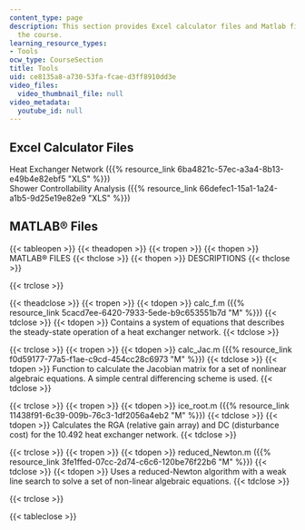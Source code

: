 ```yaml
---
content_type: page
description: This section provides Excel calculator files and Matlab files used for
  the course.
learning_resource_types:
- Tools
ocw_type: CourseSection
title: Tools
uid: ce8135a8-a730-53fa-fcae-d3ff8910dd3e
video_files:
  video_thumbnail_file: null
video_metadata:
  youtube_id: null
---
```


Excel Calculator Files
----------------------

Heat Exchanger Network ({{% resource_link 6ba4821c-57ec-a3a4-8b13-e49b4e82ebf5 "XLS" %}})  
Shower Controllability Analysis ({{% resource_link 66defec1-15a1-1a24-a1b5-9d25e19e82e9 "XLS" %}})

MATLAB® Files
-------------

{{< tableopen >}}
{{< theadopen >}}
{{< tropen >}}
{{< thopen >}}
MATLAB® FILES
{{< thclose >}}
{{< thopen >}}
DESCRIPTIONS
{{< thclose >}}

{{< trclose >}}

{{< theadclose >}}
{{< tropen >}}
{{< tdopen >}}
calc\_f.m ({{% resource_link 5cacd7ee-6420-7933-5ede-b9c653551b7d "M" %}})
{{< tdclose >}}
{{< tdopen >}}
Contains a system of equations that describes the steady-state operation of a heat exchanger network.
{{< tdclose >}}

{{< trclose >}}
{{< tropen >}}
{{< tdopen >}}
calc\_Jac.m ({{% resource_link f0d59177-77a5-f1ae-c9cd-454cc28c6973 "M" %}})
{{< tdclose >}}
{{< tdopen >}}
Function to calculate the Jacobian matrix for a set of nonlinear algebraic equations. A simple central differencing scheme is used.
{{< tdclose >}}

{{< trclose >}}
{{< tropen >}}
{{< tdopen >}}
ice\_root.m ({{% resource_link 11438f91-6c39-009b-76c3-1df2056a4eb2 "M" %}})
{{< tdclose >}}
{{< tdopen >}}
Calculates the RGA (relative gain array) and DC (disturbance cost) for the 10.492 heat exchanger network.
{{< tdclose >}}

{{< trclose >}}
{{< tropen >}}
{{< tdopen >}}
reduced\_Newton.m ({{% resource_link 3fe1ffed-07cc-2d74-c6c6-120be76f22b6 "M" %}})
{{< tdclose >}}
{{< tdopen >}}
Uses a reduced-Newton algorithm with a weak line search to solve a set of non-linear algebraic equations.
{{< tdclose >}}

{{< trclose >}}

{{< tableclose >}}